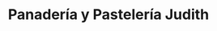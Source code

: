 ---
title: "Panadería y Pastelería Judith"
url: /metapan/panaderia-y-pasteleria-judith/
shop: Bäckerei
---